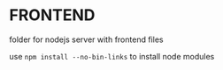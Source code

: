 # FRONTEND

folder for nodejs server with frontend files

use `npm install --no-bin-links` to install node modules
